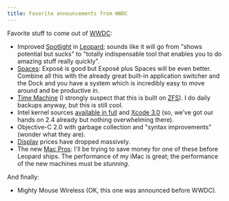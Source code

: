 ```yaml
---
title: Favorite announcements from WWDC
---
```


Favorite stuff to come out of [WWDC](http://www.apple.com/quicktime/qtv/wwdc06/):

-   Improved [Spotlight](http://www.apple.com/macosx/leopard/spotlight.html) in [Leopard](http://www.apple.com/macosx/leopard/); sounds like it will go from "shows potential but sucks" to "totally indispensable tool that enables you to do amazing stuff really quickly".
-   [Spaces](http://www.apple.com/macosx/leopard/spaces.html): Exposé is good but Exposé plus Spaces will be even better. Combine all this with the already great built-in application switcher and the Dock and you have a system which is incredibly easy to move around and be productive in.
-   [Time Machine](http://www.apple.com/macosx/leopard/timemachine.html) (I strongly suspect that this is built on [ZFS](http://www.osnews.com/story.php?news_id=14473)). I do daily backups anyway, but this is still cool.
-   Intel kernel sources [available in full](http://kernel.macosforge.org/) and [Xcode 3.0](http://kernel.macosforge.org/intel-build-instructions.html%3Every%20easy%20to%20build%3C/a%3E.%3C/li%3E%0A%3Cli%3E%3Ca%20href=) (so, we've got our hands on 2.4 already but nothing overwhelming there).
-   Objective-C 2.0 with garbage collection and "syntax improvements" (wonder what they are).
-   [Display](http://www.apple.com/displays/) prices have dropped massively.
-   The new [Mac Pros](http://www.apple.com/macpro/): I'll be trying to save money for one of these before Leopard ships. The performance of my iMac is great; the performance of the new machines must be *stunning*.

And finally:

-   Mighty Mouse Wireless (OK, this one was announced before WWDC).
